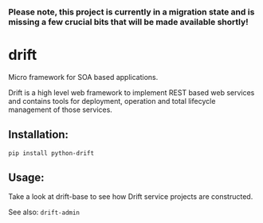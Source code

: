 ### Please note, this project is currently in a migration state and is missing a few crucial bits that will be made available shortly!

# drift
Micro framework for SOA based applications.


Drift is a high level web framework to implement REST based web services and contains tools for deployment, operation and total lifecycle management of those services.

## Installation:

`pip install python-drift`


## Usage:
Take a look at drift-base to see how Drift service projects are constructed.

See also: `drift-admin`

